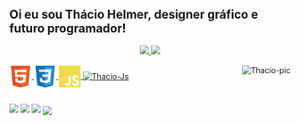 ## Oi eu sou Thácio Helmer, designer gráfico e futuro programador!
<div style="display: inline_block" align="center">
  <a href="https://github.com/thaciohelmer">
  <img height="150px" src="https://github-readme-stats.vercel.app/api?username=thaciohelmer&show_icons=true&theme=dark"/>
  <img height="150px" src="https://github-readme-stats.vercel.app/api/top-langs/?username=thaciohelmer&layout=compact&theme=dark"/>
</div>
<div style="display: inline_block" align="left"><br>
  <img align="center" alt="Thacio-HTML" height="40" src="https://raw.githubusercontent.com/devicons/devicon/master/icons/html5/html5-original.svg">
  <img align="center" alt="Thacio-CSS" height="40"  src="https://raw.githubusercontent.com/devicons/devicon/master/icons/css3/css3-original.svg">
  <img align="center" alt="Thacio-Js" height="40"  src="https://raw.githubusercontent.com/devicons/devicon/master/icons/javascript/javascript-plain.svg">
  <img align="center" alt="Thacio-Js" height="40"  src="https://cdn.jsdelivr.net/gh/devicons/devicon/icons/java/java-original.svg" />
  <img align="right" alt="Thacio-pic" height="150" style="" src="https://imgur.com/zYUIhYM.png" />
</div>
  
  ##
 
<div align="left"> 
  <a href="https://instagram.com/thaciohelmer" target="_blank"><img src="https://img.shields.io/badge/-Instagram-%23E4405F?style=for-the-badge&logo=instagram&logoColor=white" target="_blank"></a>
  <a href = "mailto:thaciohelmer@hotmail.com"><img src="https://img.shields.io/badge/Microsoft_Outlook-0078D4?style=for-the-badge&logo=microsoft-outlook&logoColor=white"></a>
  <a href="https://www.linkedin.com/in/th%C3%A1cio-helmer-55739a221/" target="_blank"><img src="https://img.shields.io/badge/-LinkedIn-%230077B5?style=for-the-badge&logo=linkedin&logoColor=white" target="_blank"></a> 
 
  <img align="center" src="https://github.com/thaciohelmer/thaciohelmer/blob/output/github-contribution-grid-snake.svg"/>
</div>
